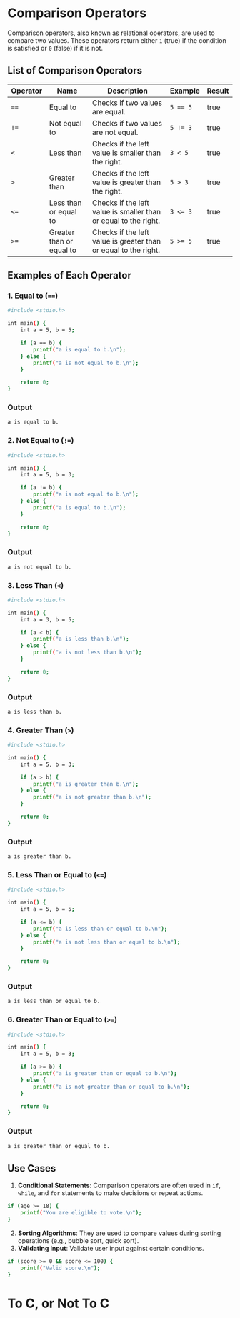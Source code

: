 # Comparison Operators

Comparison operators, also known as relational operators, are used to compare two values. These operators return either `1` (true) if the condition is satisfied or `0` (false) if it is not.

## List of Comparison Operators

| Operator	| Name	| Description	| Example	| Result |
|----------| -------| ----------- | -------- | ----- | 
| `==` | Equal to	| Checks if two values are equal.	| `5 == 5`	| true |
|`!=`	| Not equal to	| Checks if two values are not equal.	| `5 != 3`	| true|
|`<`	| Less than	| Checks if the left value is smaller than the right.	| `3 < 5`	| true|
|`>`	| Greater than	| Checks if the left value is greater than the right.	| `5 > 3`	| true|
|`<=`	| Less than or equal to	| Checks if the left value is smaller than or equal to the right.	| `3 <= 3`	| true|
|`>=`	| Greater than or equal to	| Checks if the left value is greater than or equal to the right.	| `5 >= 5`	| true|

## Examples of Each Operator

### 1. Equal to (`==`)
```bash
#include <stdio.h>

int main() {
    int a = 5, b = 5;

    if (a == b) {
        printf("a is equal to b.\n");
    } else {
        printf("a is not equal to b.\n");
    }

    return 0;
}
```

### Output
```bash
a is equal to b.
```

### 2. Not Equal to (`!=`)
```bash
#include <stdio.h>

int main() {
    int a = 5, b = 3;

    if (a != b) {
        printf("a is not equal to b.\n");
    } else {
        printf("a is equal to b.\n");
    }

    return 0;
}
```

### Output
```bash
a is not equal to b.
```

### 3. Less Than (`<`)
```bash
#include <stdio.h>

int main() {
    int a = 3, b = 5;

    if (a < b) {
        printf("a is less than b.\n");
    } else {
        printf("a is not less than b.\n");
    }

    return 0;
}
```

### Output
```bash
a is less than b.
```

### 4. Greater Than (`>`)
```bash
#include <stdio.h>

int main() {
    int a = 5, b = 3;

    if (a > b) {
        printf("a is greater than b.\n");
    } else {
        printf("a is not greater than b.\n");
    }

    return 0;
}
```

### Output
```bash
a is greater than b.
```

### 5. Less Than or Equal to (`<=`)
```bash
#include <stdio.h>

int main() {
    int a = 5, b = 5;

    if (a <= b) {
        printf("a is less than or equal to b.\n");
    } else {
        printf("a is not less than or equal to b.\n");
    }

    return 0;
}
```

### Output
```bash
a is less than or equal to b.
```

### 6. Greater Than or Equal to (`>=`)
```bash
#include <stdio.h>

int main() {
    int a = 5, b = 3;

    if (a >= b) {
        printf("a is greater than or equal to b.\n");
    } else {
        printf("a is not greater than or equal to b.\n");
    }

    return 0;
}
```

### Output
```bash
a is greater than or equal to b.
```

## Use Cases

1. **Conditional Statements**: Comparison operators are often used in `if`, `while`, and `for` statements to make decisions or repeat actions.
```bash
if (age >= 18) {
    printf("You are eligible to vote.\n");
}
```
2. **Sorting Algorithms**: They are used to compare values during sorting operations (e.g., bubble sort, quick sort).
3. **Validating Input**: Validate user input against certain conditions.
```bash
if (score >= 0 && score <= 100) {
    printf("Valid score.\n");
}
```

# To C, or Not To C
